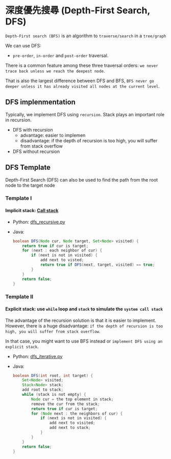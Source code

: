 # 深度優先搜尋 (Depth-First Search, DFS)

`Depth-First search (BFS)` is an algorithm to `traverse/search` in a `tree/graph`

We can use DFS:

- `pre-order`, `in-order` and `post-order` traversal.

There is a common feature among these three traversal orders: `we never trace back unless we reach the deepest node`.

That is also the largest difference between DFS and BFS, `BFS never go deeper unless it has already visited all nodes at the current level`.

## DFS implenmentation

Typically, we implement DFS using `recursion`. Stack plays an important role in recursion.

- DFS with recursion
  - advantage: easier to implemen
  - disadvantage: if the depth of recursion is too high, you will suffer from stack overflow
- DFS without recursion

## DFS Template

Depth-First Search (DFS) can also be used to find the path from the root node to the target node

### Template I

#### Implicit stack: [Call stack](https://en.wikipedia.org/wiki/Call_stack)

- Python: [dfs_recursive.py](dfs_recursive.py)
- Java:

    ```java
    boolean DFS(Node cur, Node target, Set<Node> visited) {
        return true if cur is target;
        for (next : each neighbor of cur) {
            if (next is not in visited) {
                add next to visted;
                return true if DFS(next, target, visited) == true;
            }
        }
        return false;
    }
    ```

### Template II

#### Explicit stack: use `while` loop and `stack` to simulate the `system call stack`

The advantage of the recursion solution is that it is easier to implement. However, there is a huge disadvantage: `if the depth of recursion is too high, you will suffer from stack overflow`.

In that case, you might want to use BFS instead or `implement DFS using an explicit stack`.

- Python: [dfs_iterative.py](dfs_iterative.py)
- Java:

    ```java
    boolean DFS(int root, int target) {
        Set<Node> visited;
        Stack<Node> stack;
        add root to stack;
        while (stack is not empty) {
            Node cur = the top element in stack;
            remove the cur from the stack;
            return true if cur is target;
            for (Node next : the neighbors of cur) {
                if (next is not in visited) {
                    add next to visited;
                    add next to stack;
                }
            }
        }
        return false;
    }
    ```
